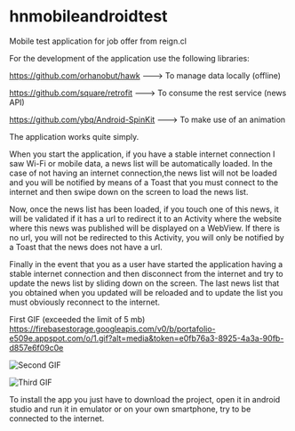 # hnmobileandroidtest
Mobile test application for job offer from reign.cl

For the development of the application use the following libraries:

https://github.com/orhanobut/hawk  ---> To manage data locally (offline)

https://github.com/square/retrofit ---> To consume the rest service (news API)

https://github.com/ybq/Android-SpinKit ---> To make use of an animation

The application works quite simply.

When you start the application, if you have a stable internet connection 
I saw Wi-Fi or mobile data, a news list will be automatically loaded.
In the case of not having an internet connection,the news list will not be loaded 
and you will be notified by means of a Toast that you must 
connect to the internet and then swipe down on the screen to load the news list.

Now, once the news list has been loaded, if you touch one of this news, 
it will be validated if it has a url to redirect it to an Activity where the website 
where this news was published will be displayed on a WebView.
If there is no url, you will not be redirected to this Activity, 
you will only be notified by a Toast that the news does not have a url.

Finally in the event that you as a user have started the application having a stable internet connection 
and then disconnect from the internet and try to update the news list by sliding down on the screen. 
The last news list that you obtained when you updated will be reloaded and to update the list you must 
obviously reconnect to the internet.

First GIF (exceeded the limit of 5 mb)
https://firebasestorage.googleapis.com/v0/b/portafolio-e509e.appspot.com/o/1.gif?alt=media&token=e0fb76a3-8925-4a3a-90fb-d857e6f09c0e

![Second GIF](https://firebasestorage.googleapis.com/v0/b/portafolio-e509e.appspot.com/o/2.gif?alt=media&token=331e7dbd-2811-4138-bace-cc685688b419)

![Third GIF](https://firebasestorage.googleapis.com/v0/b/portafolio-e509e.appspot.com/o/3.gif?alt=media&token=165d50d8-1c9a-4313-8d69-2b697a0f6770)

To install the app you just have to download the project, open it in android studio and run it in emulator or on your own smartphone, try to be connected to the internet.
